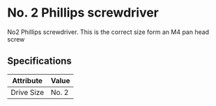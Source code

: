 # No. 2 Phillips screwdriver

No2 Phillips screwdriver. This is the correct size form an M4 pan head screw




## Specifications

|Attribute |Value|
|---|---|
|Drive Size|No. 2|
